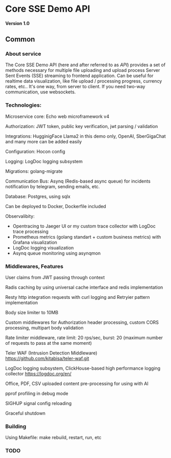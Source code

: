 # Core SSE Demo API
#### Version 1.0

## Common

### About service
The Core SSE Demo API (here and after referred to as *API*) provides a set of methods necessary for multiple file uploading and
upload process Server Sent Events (SSE) streaming to frontend application. Can be useful for realtime data visualization, like file upload / processing progress, currency rates, etc.. It's one way, from server to client. If you need two-way communication, use websockets.

### Technologies:

Microservice core: Echo web microframework v4

Authorization: JWT token, public key verification, jwt parsing / validation

Integrations: HugginigFace Llama2 in this demo only, OpenAI, SberGigaChat and many more can be added easily

Configuration: Hocon config

Logging: LogDoc logging subsystem

Migrations: golang-migrate

Communication Bus: Asynq (Redis-based async queue) for incidents notification by telegram, sending emails, etc. 

Database: Postgres, using sqlx

Can be deployed to Docker, Dockerfile included

Observalibity: 

- Opentracing to Jaeger UI or my custom trace collector with LogDoc trace processing
- Prometheus metrics (golang standart + custom business metrics) with Grafana visualization
- LogDoc logging visualization
- Asynq queue monitoring using asynqmon

### Middlewares, Features

User claims from JWT passing through context

Radis caching by using universal cache interface and redis implementation

Resty http integration requests with curl logging and Retryier pattern implementation

Body size limiter to 10MB

Custom middlewares for Authorization header processing, custom CORS processing, multipart body validation

Rate limiter middleware, rate limit: 20 rps/sec, burst: 20 (maximum number of requests to pass at the same moment)

Teler WAF (Intrusion Detection Middleware) https://github.com/kitabisa/teler-waf.git

LogDoc logging subsystem, ClickHouse-based high performance logging collector https://logdoc.org/en/

Office, PDF, CSV uploaded content pre-processing for using with AI

pprof profiling in debug mode

SIGHUP signal config reloading

Graceful shutdown

### Building

Using Makefile:  make rebuild, restart, run, etc

### TODO

